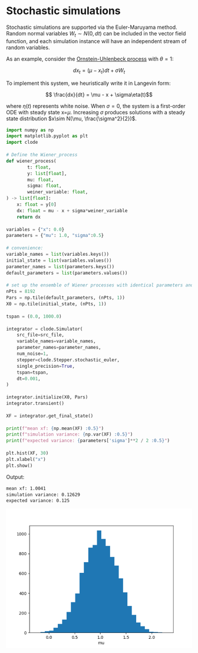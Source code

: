 # Stochastic simulations

Stochastic simulations are supported via the Euler-Maruyama method. Random normal variables $W_t\sim N(0, dt)$ can be included in the vector field function, and each simulation instance will have an independent stream of random variables.

As an example, consider the [Ornstein-Uhlenbeck process](https://en.wikipedia.org/wiki/Ornstein-Uhlenbeck_process) with $\theta = 1$:

$$ dx_t = (\mu - x_t)dt + \sigma W_t $$

To implement this system, we heuristically write it in Langevin form:

$$ \frac{dx}{dt} = \mu - x + \sigma\eta(t)$$

where $\eta(t)$ represents white noise. When $\sigma=0$, the system is a first-order ODE with steady state x=$\mu$. Increasing $\sigma$ produces solutions with a steady state distribution $x\sim N(\mu, \frac{\sigma^2}{2})$.

```python
import numpy as np
import matplotlib.pyplot as plt
import clode

# Define the Wiener_process
def wiener_process(
        t: float,
        y: list[float],
        mu: float,
        sigma: float,
        weiner_variable: float,
) -> list[float]:
    x: float = y[0]
    dx: float = mu - x + sigma*weiner_variable
    return dx

variables = {"x": 0.0}
parameters = {"mu": 1.0, "sigma":0.5}
 
# convenience:
variable_names = list(variables.keys())
initial_state = list(variables.values())
parameter_names = list(parameters.keys())
default_parameters = list(parameters.values())

# set up the ensemble of Wiener processes with identical parameters and initial conditions
nPts = 8192
Pars = np.tile(default_parameters, (nPts, 1))
X0 = np.tile(initial_state, (nPts, 1))

tspan = (0.0, 1000.0)

integrator = clode.Simulator(
    src_file=src_file,
    variable_names=variable_names,
    parameter_names=parameter_names,
    num_noise=1,
    stepper=clode.Stepper.stochastic_euler,
    single_precision=True,
    tspan=tspan,
    dt=0.001,
)

integrator.initialize(X0, Pars)
integrator.transient()

XF = integrator.get_final_state()

print(f"mean xf: {np.mean(XF) :0.5}")
print(f"simulation variance: {np.var(XF) :0.5}") 
print(f"expected variance: {parameters['sigma']**2 / 2 :0.5}")

plt.hist(XF, 30)
plt.xlabel("x")
plt.show()
```

Output:

```bash
mean xf: 1.0041
simulation variance: 0.12629
expected variance: 0.125
```

![Result](Ornstein-Uhlenbeck_process.png)
